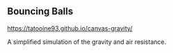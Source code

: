 ## Bouncing Balls

https://tatooine93.github.io/canvas-gravity/

A simplified simulation of the gravity and air resistance.
